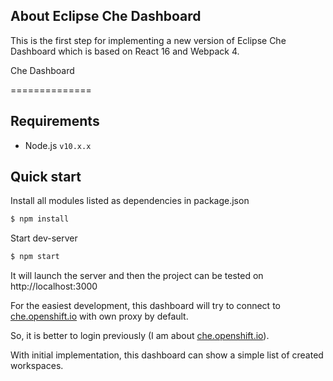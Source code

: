 ## About Eclipse Che Dashboard

This is the first step for implementing a new version of  Eclipse Che Dashboard which is based on  React 16 and Webpack 4.


Che Dashboard

==============

## Requirements

- Node.js `v10.x.x`

## Quick start

Install all modules listed as dependencies in package.json
```sh
$ npm install
```

Start dev-server
```sh
$ npm start
```

It will launch the server and then the project can be tested on http://localhost:3000



For the easiest development, this dashboard will try to connect to [che.openshift.io](https://che.openshift.io) with own proxy by default.

So, it is better to login previously (I am about [che.openshift.io](https://che.openshift.io)). 


With initial implementation, this dashboard can show a simple list of created workspaces.
